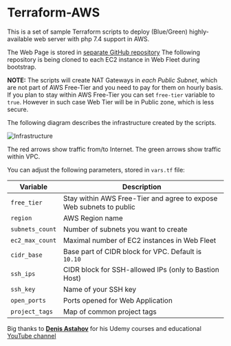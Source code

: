 # Terraform-AWS
This is a set of sample Terraform scripts to deploy (Blue/Green) highly-available web server with php 7.4 support in AWS.

The Web Page is stored in [separate GitHub repository](https://github.com/cepxuo/webpage)
The following repository is being cloned to each EC2 instance in Web Fleet during bootstrap.

**NOTE:** The scripts will create NAT Gateways in *each Public Subnet*, which are not part of AWS Free-Tier and you need to pay for them on hourly basis. If you plan to stay within AWS Free-Tier you can set `free-tier` variable to `true`. However in such case Web Tier will be in Public zone, which is less secure.

The following diagram describes the infrastructure created by the scripts.

![Infrastructure](https://github.com/cepxuo/Terraform-AWS/blob/master/images/Terraform-AWS.png?raw=true)

The red arrows show traffic from/to Internet. The green arrows show traffic within VPC.

You can adjust the following parameters, stored in `vars.tf` file:

| Variable | Description |
| --- | --- |
| `free_tier` | Stay within AWS Free-Tier and agree to expose Web subnets to public |
| `region` | AWS Region name |
| `subnets_count` | Number of subnets you want to create |
| `ec2_max_count` | Maximal number of EC2 instances in Web Fleet |
| `cidr_base` | Base part of CIDR block for VPC. Default is `10.10` |
| `ssh_ips` | CIDR block for SSH-allowed IPs (only to Bastion Host) |
| `ssh_key` | Name of your SSH key |
| `open_ports` | Ports opened for Web Application |
| `project_tags` | Map of common project tags |

Big thanks to [**Denis Astahov**](https://github.com/adv4000) for his Udemy courses and educational [YouTube channel](https://www.youtube.com/channel/UC-sAMvDe7gTmBbub-rWljZg)
